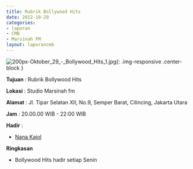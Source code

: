 ```yaml
---
title: Rubrik Bollywood Hits
date: 2012-10-29
categories:
- laporan
- CMB
- Marsinah FM
layout: laporancmb
---
```


![200px-Oktober_29_-_Bollywood_Hits_1.jpg](/uploads/200px-Oktober_29_-_Bollywood_Hits_1.jpg){: .img-responsive .center-block }


**Tujuan** : Rubrik Bollywood Hits

**Lokasi** : Studio Marsinah fm 

**Alamat** : Jl. Tipar Selatan XII, No.9, Semper Barat, Cilincing, Jakarta Utara 

**Jam** : 20.00.00 WIB - 22:00 WIB 

**Hadir** :
* [Nana Kajol](http://wiki.ciptamedia.org/wiki/Nana_Kajol)

**Ringkasan**  
* Bollywood Hits hadir setiap Senin
